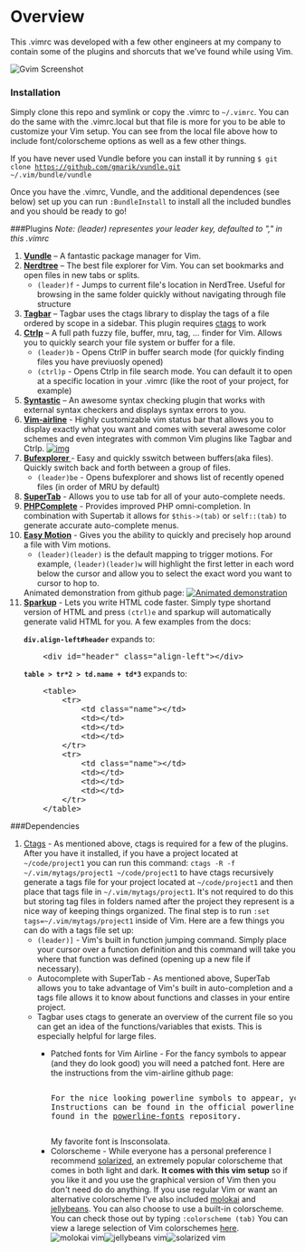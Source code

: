 Overview
============

This .vimrc was developed with a few other engineers at my company to contain some of the plugins and shorcuts that we've found while using Vim.

<img src="http://i.imgur.com/QkN0bpN.png" title="Gvim Screenshot"/></a>

### Installation
Simply clone this repo and symlink or copy the .vimrc to <code>~/.vimrc</code>. You can do the same with the .vimrc.local but that file is more for you to be able to customize your Vim setup. You can see from the local file above how to include font/colorscheme options as well as a few other things. 

If you have never used Vundle before you can install it by running
<code>$ git clone https://github.com/gmarik/vundle.git ~/.vim/bundle/vundle</code>

Once you have the .vimrc, Vundle, and the additional dependences (see below) set up you can run <code>:BundleInstall</code> to install all the included bundles and you should be ready to go!

###Plugins
<i>Note: (leader) representes your leader key, defaulted to "," in this .vimrc</i>
<ol>
<li><b><a href="https://github.com/gmarik/vundle">Vundle</a></b> – A fantastic package manager for Vim.</li>
<li><b><a href="https://github.com/scrooloose/nerdtree">Nerdtree</a></b>  – The best file explorer for Vim. You can set bookmarks and open files in new tabs or splits.  
  <ul>
    <li> <code>(leader)f</code> - Jumps to current file's location in NerdTree. Useful for browsing in the same folder quickly without navigating through file structure</li>
  </ul>
</li>
<li><b><a href="https://github.com/majutsushi/tagbar">Tagbar</a></b>  – Tagbar uses the ctags library to display the tags of a file ordered by scope in a sidebar. This plugin requires <a href="http://ctags.sourceforge.net/">ctags</a> to work</li> 
<li><b><a href="https://github.com/kien/ctrlp.vim">Ctrlp</a></b>  – A full path fuzzy file, buffer, mru, tag, … finder for Vim. Allows you to quickly search your file system or buffer for a file.
  <ul>
    <li><code>(leader)b</code> - Opens CtrlP in buffer search mode (for quickly finding files you have previuosly opened)</li>
    <li><code>(ctrl)p</code> - Opens Ctrlp in file search mode. You can default it to open at a specific location in your .vimrc (like the root of your project, for example)</li>
  </ul>
</li>
<li><b><a href="https://github.com/scrooloose/syntastic">Syntastic</a></b>  – An awesome syntax checking plugin that works with external syntax checkers and displays syntax errors to you. </li>
<li><b><a href="https://github.com/bling/vim-airline">Vim-airline</a></b>   - Highly customizable vim status bar that allows you to display exactly what you want and comes with several awesome color schemes and even integrates with common Vim plugins like Tagbar and Ctrlp.
<a href="https://github.com/bling/vim-airline/wiki/screenshots/demo.gif" target="_blank"><img src="https://github.com/bling/vim-airline/wiki/screenshots/demo.gif" alt="img" style="max-width:100%;"></a>
</li>
<li><b><a href="https://github.com/corntrace/bufexplorer"> Bufexplorer </a></b> - Easy and quickly sswitch between buffers(aka files). Quickly switch back and forth between a group of files.
  <ul>
    <li><code>(leader)be</code> - Opens bufexplorer and shows list of recently opened files (in order of MRU by default)</li>
  </ul>
</li>
<li><b> <a href="https://github.com/ervandew/supertab">SuperTab</a></b> - Allows you to use tab for all of your auto-complete needs. 
<li><b><a href="https://github.com/shawncplus/phpcomplete.vim">PHPComplete</a></b> - Provides improved PHP omni-completion. In combination with Supertab it allows for <code>$this->(tab)</code> or <code>self::(tab)</code> to generate accurate auto-complete menus.
</li>
<li><b><a href="https://github.com/Lokaltog/vim-easymotion">Easy Motion</a></b> - Gives you the ability to quickly and precisely hop around a file with Vim motions. 
  <ul>
    <li><code>(leader)(leader)</code> is the default mapping to trigger motions. For example, <code>(leader)(leader)w</code> will highlight the first letter in each word below the cursor and allow you to select the exact word you want to cursor to hop to. 
  </ul>
  Animated demonstration from github page:
  <a href="https://github-camo.global.ssl.fastly.net/311e2034c078b3d7a53497020cda7b3bedda249d/687474703a2f2f6f6935342e74696e797069632e636f6d2f3279797365666d2e6a7067" target="_blank"><img src="https://github-camo.global.ssl.fastly.net/311e2034c078b3d7a53497020cda7b3bedda249d/687474703a2f2f6f6935342e74696e797069632e636f6d2f3279797365666d2e6a7067" alt="Animated demonstration" style="max-width:100%;"></a>
<li><b><a href="https://github.com/rstacruz/sparkup">Sparkup</b></a> - Lets you write HTML code faster.  Simply type shortand version of HTML and press <code>(ctrl)e</code> and sparkup will automatically generate valid HTML for you. A few examples from the docs:
<p><strong><code>div.align-left#header</code></strong> expands to:</p>
<div class="highlight highlight-html"><pre>    <span class="nt">&lt;div</span> <span class="na">id=</span><span class="s">"header"</span> <span class="na">class=</span><span class="s">"align-left"</span><span class="nt">&gt;&lt;/div&gt;</span>
</pre></div>
<p><strong><code>table &gt; tr*2 &gt; td.name + td*3</code></strong> expands to:</p>
<div class="highlight highlight-html"><pre>    <span class="nt">&lt;table&gt;</span>
        <span class="nt">&lt;tr&gt;</span>
            <span class="nt">&lt;td</span> <span class="na">class=</span><span class="s">"name"</span><span class="nt">&gt;&lt;/td&gt;</span>
            <span class="nt">&lt;td&gt;&lt;/td&gt;</span>
            <span class="nt">&lt;td&gt;&lt;/td&gt;</span>
            <span class="nt">&lt;td&gt;&lt;/td&gt;</span>
        <span class="nt">&lt;/tr&gt;</span>
        <span class="nt">&lt;tr&gt;</span>
            <span class="nt">&lt;td</span> <span class="na">class=</span><span class="s">"name"</span><span class="nt">&gt;&lt;/td&gt;</span>
            <span class="nt">&lt;td&gt;&lt;/td&gt;</span>
            <span class="nt">&lt;td&gt;&lt;/td&gt;</span>
            <span class="nt">&lt;td&gt;&lt;/td&gt;</span>
        <span class="nt">&lt;/tr&gt;</span>
    <span class="nt">&lt;/table&gt;</span>
</pre></div>
</li>
</ol>

###Dependencies
<ol>
  <li><a href="http://ctags.sourceforge.net/">Ctags</a> - As mentioned above, ctags is required for a few of the plugins. After you have it installed, if you have a project located at  <code>~/code/project1</code> you can run this command: <code>ctags -R -f ~/.vim/mytags/project1 ~/code/project1</code> to have ctags recursively generate a tags file for your project located at <code>~/code/project1</code> and then place that tags file in <code>~/.vim/mytags/project1</code>. It's not required to do this but storing tag files in folders named after the project they represent is a nice way of keeping things organized. The final step is to run <code>:set tags=~/.vim/mytags/project1</code> inside of Vim. 
  Here are a few things you can do with a tags file set up:
    <ul>
      <li> <code>(leader)]</code> - Vim's built in function jumping command. Simply place your cursor over a function definition and this command will take you where that function was defined (opening up a new file if necessary). </li>
      <li> Autocomplete with SuperTab - As mentioned above, SuperTab allows you to take advantage of Vim's built in auto-completion and a tags file allows it to know about functions and classes in your entire project.</li>
       <li> Tagbar uses ctags to generate an overview of the current file so you can get an idea of the functions/variables that exists. This is especially helpful for large files. </li>
    <ul>
  </li>
<li> Patched fonts for Vim Airline - For the fancy symbols to appear (and they do look good) you will need a patched font. Here are the instructions from the vim-airline github page:
<pre><p>For the nice looking powerline symbols to appear, you will need to install a patched font. 
Instructions can be found in the official powerline <a href="https://powerline.readthedocs.org/en/latest/fontpatching.html">documentation</a>. Prepatched fonts can be 
found in the <a href="https://github.com/Lokaltog/powerline-fonts">powerline-fonts</a> repository.</p></pre>
My favorite font is Insconsolata.</li>
<li> Colorscheme - While everyone has a personal preference I recommend <a href="http://ethanschoonover.com/solarized">solarized</a>, an extremely popular colorscheme that comes in both light and dark. <b>It comes with this vim setup</b> so if you like it and you use the graphical version of Vim then you don't need do do anything. If you use regular Vim or want an alternative colorscheme I've also included <a href="https://github.com/tomasr/molokai">molokai</a> and <a href="https://github.com/nanotech/jellybeans.vim">jellybeans</a>. You can also choose to use a built-in colorscheme. You can check those out by typing <code>:colorscheme (tab)</code>
You can view a larege selection of Vim colorschemes <a href="https://code.google.com/p/vimcolorschemetest/">here</a>.
</li>
<img src="http://ethanschoonover.com/solarized/img/solarized-vim.png" alt="solarized vim">
<img style="float:left" src="http://i.imgur.com/Z1w74uf.png" title="molokai vim"/>
<img style="float:left" src="http://i.imgur.com/kMgqhtQ.png" title="jellybeans vim"/>

</ol>
